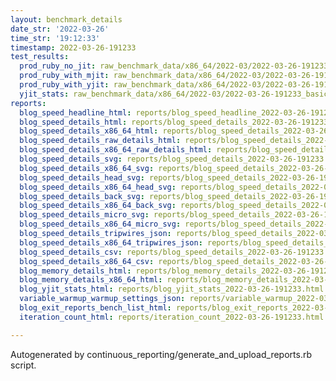 ```yaml
---
layout: benchmark_details
date_str: '2022-03-26'
time_str: '19:12:33'
timestamp: 2022-03-26-191233
test_results:
  prod_ruby_no_jit: raw_benchmark_data/x86_64/2022-03/2022-03-26-191233_basic_benchmark_prod_ruby_no_jit.json
  prod_ruby_with_mjit: raw_benchmark_data/x86_64/2022-03/2022-03-26-191233_basic_benchmark_prod_ruby_with_mjit.json
  prod_ruby_with_yjit: raw_benchmark_data/x86_64/2022-03/2022-03-26-191233_basic_benchmark_prod_ruby_with_yjit.json
  yjit_stats: raw_benchmark_data/x86_64/2022-03/2022-03-26-191233_basic_benchmark_yjit_stats.json
reports:
  blog_speed_headline_html: reports/blog_speed_headline_2022-03-26-191233.html
  blog_speed_details_html: reports/blog_speed_details_2022-03-26-191233.html
  blog_speed_details_x86_64_html: reports/blog_speed_details_2022-03-26-191233.x86_64.html
  blog_speed_details_raw_details_html: reports/blog_speed_details_2022-03-26-191233.raw_details.html
  blog_speed_details_x86_64_raw_details_html: reports/blog_speed_details_2022-03-26-191233.x86_64.raw_details.html
  blog_speed_details_svg: reports/blog_speed_details_2022-03-26-191233.svg
  blog_speed_details_x86_64_svg: reports/blog_speed_details_2022-03-26-191233.x86_64.svg
  blog_speed_details_head_svg: reports/blog_speed_details_2022-03-26-191233.head.svg
  blog_speed_details_x86_64_head_svg: reports/blog_speed_details_2022-03-26-191233.x86_64.head.svg
  blog_speed_details_back_svg: reports/blog_speed_details_2022-03-26-191233.back.svg
  blog_speed_details_x86_64_back_svg: reports/blog_speed_details_2022-03-26-191233.x86_64.back.svg
  blog_speed_details_micro_svg: reports/blog_speed_details_2022-03-26-191233.micro.svg
  blog_speed_details_x86_64_micro_svg: reports/blog_speed_details_2022-03-26-191233.x86_64.micro.svg
  blog_speed_details_tripwires_json: reports/blog_speed_details_2022-03-26-191233.tripwires.json
  blog_speed_details_x86_64_tripwires_json: reports/blog_speed_details_2022-03-26-191233.x86_64.tripwires.json
  blog_speed_details_csv: reports/blog_speed_details_2022-03-26-191233.csv
  blog_speed_details_x86_64_csv: reports/blog_speed_details_2022-03-26-191233.x86_64.csv
  blog_memory_details_html: reports/blog_memory_details_2022-03-26-191233.html
  blog_memory_details_x86_64_html: reports/blog_memory_details_2022-03-26-191233.x86_64.html
  blog_yjit_stats_html: reports/blog_yjit_stats_2022-03-26-191233.html
  variable_warmup_warmup_settings_json: reports/variable_warmup_2022-03-26-191233.warmup_settings.json
  blog_exit_reports_bench_list_html: reports/blog_exit_reports_2022-03-26-191233.bench_list.html
  iteration_count_html: reports/iteration_count_2022-03-26-191233.html

---
```

Autogenerated by continuous_reporting/generate_and_upload_reports.rb script.
